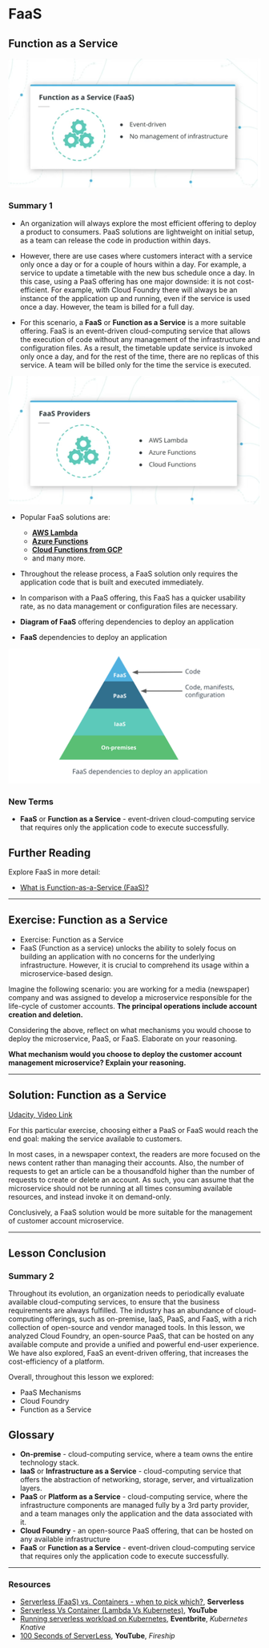 # FaaS

## Function as a Service

![Function as a Service (FaaS)](../../assets/images/lessons/L4_11_faas_3_overview.png)

### **Summary 1**

- An organization will always explore the most efficient offering to deploy a product to consumers. PaaS solutions are lightweight on initial setup, as a team can release the code in production within days.

- However, there are use cases where customers interact with a service only once a day or for a couple of hours within a day. For example, a service to update a timetable with the new bus schedule once a day. In this case, using a PaaS offering has one major downside: it is not cost-efficient. For example, with Cloud Foundry there will always be an instance of the application up and running, even if the service is used once a day. However, the team is billed for a full day.

- For this scenario, a **FaaS** or **Function as a Service** is a more suitable offering. FaaS is an event-driven cloud-computing service that allows the execution of code without any management of the infrastructure and configuration files. As a result, the timetable update service is invoked only once a day, and for the rest of the time, there are no replicas of this service. A team will be billed only for the time the service is executed.

![](../../assets/images/lessons/L4_11_faas_2_providers.png)

- Popular FaaS solutions are:

  - [**AWS Lambda**]()
  - [**Azure Functions**]()
  - [**Cloud Functions from GCP**]()
  - and many more.

- Throughout the release process, a FaaS solution only requires the application code that is built and executed immediately.
- In comparison with a PaaS offering, this FaaS has a quicker usability rate, as no data management or configuration files are necessary.

- **Diagram of FaaS** offering dependencies to deploy an application
- **FaaS** dependencies to deploy an application

![](./../../assets/images/lessons/L4_11_fass_4_diagram.png)

### New Terms

- **FaaS** or **Function as a Service** - event-driven cloud-computing service that requires only the application code to execute successfully.

## Further Reading

Explore FaaS in more detail:

- [What is Function-as-a-Service (FaaS)?](https://www.redhat.com/en/topics/cloud-native-apps/what-is-faas?source=searchresultlisting)

---

## Exercise: Function as a Service

- Exercise: Function as a Service
- FaaS (Function as a service) unlocks the ability to solely focus on building an application with no concerns for the underlying infrastructure. However, it is crucial to comprehend its usage within a microservice-based design.

Imagine the following scenario: you are working for a media (newspaper) company and was assigned to develop a microservice responsible for the life-cycle of customer accounts. **The principal operations include account creation and deletion.**

Considering the above, reflect on what mechanisms you would choose to deploy the microservice, PaaS, or FaaS. Elaborate on your reasoning.

**What mechanism would you choose to deploy the customer account management microservice? Explain your reasoning.**

---

## **Solution: Function as a Service**

[Udacity, Video Link](https://www.youtube.com/watch?v=OCrjcLkDSX8)

For this particular exercise, choosing either a PaaS or FaaS would reach the end goal: making the service available to customers.

In most cases, in a newspaper context, the readers are more focused on the news content rather than managing their accounts. Also, the number of requests to get an article can be a thousandfold higher than the number of requests to create or delete an account. As such, you can assume that the microservice should not be running at all times consuming available resources, and instead invoke it on demand-only.

Conclusively, a FaaS solution would be more suitable for the management of customer account microservice.

---

## Lesson Conclusion

### Summary 2

Throughout its evolution, an organization needs to periodically evaluate available cloud-computing services, to ensure that the business requirements are always fulfilled. The industry has an abundance of cloud-computing offerings, such as on-premise, IaaS, PaaS, and FaaS, with a rich collection of open-source and vendor managed tools. In this lesson, we analyzed Cloud Foundry, an open-source PaaS, that can be hosted on any available compute and provide a unified and powerful end-user experience. We have also explored, FaaS an event-driven offering, that increases the cost-efficiency of a platform.

Overall, throughout this lesson we explored:

- PaaS Mechanisms
- Cloud Foundry
- Function as a Service

## Glossary

- **On-premise** - cloud-computing service, where a team owns the entire technology stack.
- **IaaS** or **Infrastructure as a Service** - cloud-computing service that offers the abstraction of networking, storage, server, and virtualization layers.
- **PaaS** or **Platform as a Service** - cloud-computing service, where the infrastructure components are managed fully by a 3rd party provider, and a team manages only the application and the data associated with it.
- **Cloud Foundry** - an open-source PaaS offering, that can be hosted on any available infrastructure
- **FaaS** or **Function as a Service** - event-driven cloud-computing service that requires only the application code to execute successfully.

---

### Resources

- [Serverless (FaaS) vs. Containers - when to pick which?](https://www.serverless.com/blog/serverless-faas-vs-containers), **Serverless**
- [Serverless Vs Container (Lambda Vs Kubernetes)](https://www.youtube.com/watch?v=EpW28dvm_qo"), **YouTube**
- [Running serverless workload on Kubernetes](https://www.eventbrite.com/e/running-serverless-workload-on-kubernetes-with-knative-tickets-162340475733), **Eventbrite**, _Kubernetes Knative_
- [100 Seconds of ServerLess](https://youtu.be/W_VV2Fx32_Y), **YouTube**, _Fireship_
